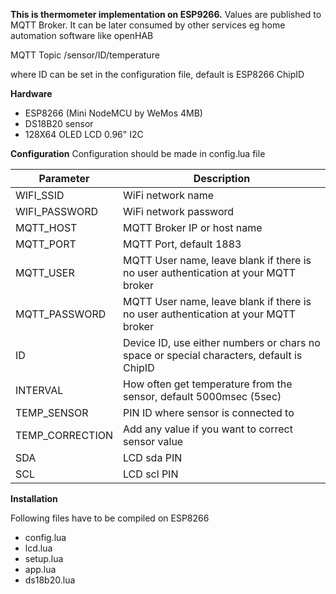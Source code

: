 **This is thermometer implementation on ESP9266.**
Values are published to MQTT Broker. It can be later consumed by other services eg home automation software like openHAB

MQTT Topic /sensor/ID/temperature

where ID can be set in the configuration file, default is ESP8266 ChipID

**Hardware**
- ESP8266 (Mini NodeMCU by WeMos 4MB)
- DS18B20 sensor
- 128X64 OLED LCD 0.96" I2C

**Configuration**
Configuration should be made in config.lua file

| Parameter  | Description |
|---|---|
| WIFI_SSID  | WiFi network name |
| WIFI_PASSWORD   | WiFi network password |
| MQTT_HOST  | MQTT Broker IP or host name |
| MQTT_PORT  | MQTT Port, default 1883 |
| MQTT_USER  | MQTT User name, leave blank if there is no user authentication at your MQTT broker |
| MQTT_PASSWORD  | MQTT User name, leave blank if there is no user authentication at your MQTT broker |
| ID | Device ID, use either numbers or chars no space or special characters, default is ChipID |
| INTERVAL   | How often get temperature from the sensor, default 5000msec (5sec) |
| TEMP_SENSOR   | PIN ID where sensor is connected to |
| TEMP_CORRECTION   | Add any value if you want to correct sensor value |
| SDA   | LCD sda PIN |
| SCL   | LCD scl PIN |


**Installation**

Following files have to be compiled on ESP8266
- config.lua
- lcd.lua
- setup.lua
- app.lua
- ds18b20.lua
